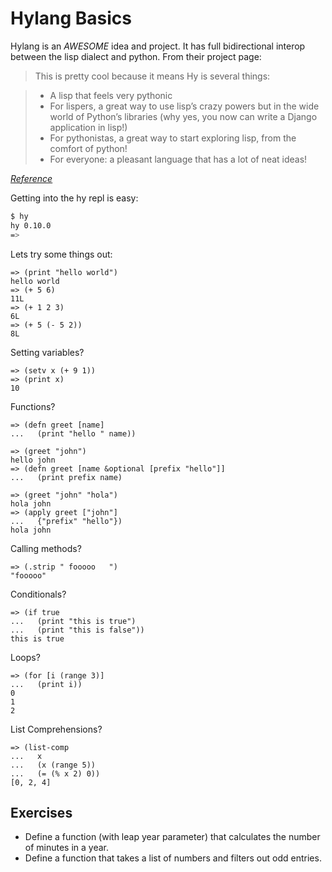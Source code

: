 Hylang Basics
=============

Hylang is an _AWESOME_ idea and project. It has full bidirectional interop between the lisp dialect and python. From their project page:

>This is pretty cool because it means Hy is several things:

> * A lisp that feels very pythonic
> * For lispers, a great way to use lisp’s crazy powers but in the wide world of Python’s libraries (why yes, you now can write a Django application in lisp!)
> * For pythonistas, a great way to start exploring lisp, from the comfort of python!
> * For everyone: a pleasant language that has a lot of neat ideas!

_[Reference](http://docs.hylang.org/en/latest/tutorial.html)_

Getting into the hy repl is easy:

```bash
$ hy
hy 0.10.0
=>
```

Lets try some things out:

```hy
=> (print "hello world")
hello world
=> (+ 5 6)
11L
=> (+ 1 2 3)
6L
=> (+ 5 (- 5 2))
8L
```

Setting variables?

```hy
=> (setv x (+ 9 1))
=> (print x)
10
```

Functions?

```hy
=> (defn greet [name]
...   (print "hello " name))

=> (greet "john")
hello john
=> (defn greet [name &optional [prefix "hello"]]
...   (print prefix name)

=> (greet "john" "hola")
hola john
=> (apply greet ["john"]
...   {"prefix" "hello"})
hola john
```

Calling methods?

```hy
=> (.strip " fooooo   ")
"fooooo"
```

Conditionals?

```hy
=> (if true 
...   (print "this is true")
...   (print "this is false"))
this is true
```

Loops?

```hy
=> (for [i (range 3)]
...   (print i))
0
1
2
```

List Comprehensions?

```hy
=> (list-comp
...   x
...   (x (range 5))
...   (= (% x 2) 0))
[0, 2, 4]
```

Exercises
---------

* Define a function (with leap year parameter) that calculates the number of minutes in a year.
* Define a function that takes a list of numbers and filters out odd entries.
